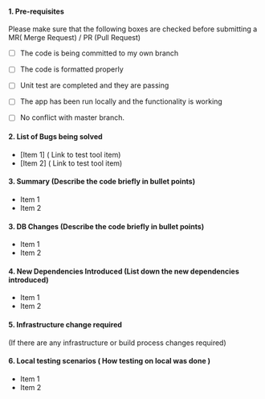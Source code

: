 #### 1. Pre-requisites
Please make sure that the following boxes are checked before submitting a MR( Merge Request) / PR (Pull Request)
* [ ] The code is being committed to my own branch
* [ ] The code is formatted properly 
* [ ] Unit test are completed and they are passing 
* [ ] The app has been run locally and the functionality is working  
* [ ] No conflict with master branch.


#### 2. List of Bugs being solved
*   [Item 1] ( Link to test tool item)
*   [Item 2] ( Link to test tool item)


#### 3. Summary (Describe the code briefly in bullet points)
*   Item 1
*   Item 2

#### 3. DB Changes (Describe the code briefly in bullet points)
*   Item 1
*   Item 2


#### 4. New Dependencies Introduced (List down the new dependencies introduced)

* Item 1 
* Item 2 

#### 5. Infrastructure change required 
(If there are any infrastructure or build process changes required)


#### 6. Local testing scenarios ( How testing on local was done ) 
*   Item 1
*   Item 2